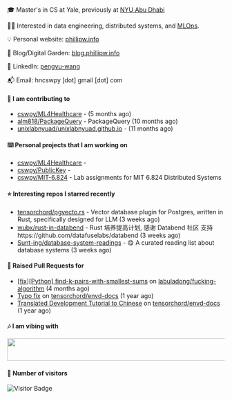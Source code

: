 🎓 Master's in CS at Yale, previously at [NYU Abu Dhabi](https://nyuad.nyu.edu/en/)

🧑‍💻 Interested in data engineering, distributed systems, and [MLOps](https://dlab.berkeley.edu/news/what-mlops-introduction-world-machine-learning-operations).

💡 Personal website: [phillipw.info](https://phillipw.info/)

📓 Blog/Digital Garden: [blog.phillipw.info](https://blog.phillipw.info/)

🙌 LinkedIn: [pengyu-wang](https://www.linkedin.com/in/pengyu-wang/)

📬 Email: hncswpy [dot] gmail [dot] com

#### 🔭 I am contributing to

- [cswpy/ML4Healthcare](https://github.com/cswpy/ML4Healthcare) -  (5 months ago)
- [alm818/PackageQuery](https://github.com/alm818/PackageQuery) - PackageQuery (10 months ago)
- [unixlabnyuad/unixlabnyuad.github.io](https://github.com/unixlabnyuad/unixlabnyuad.github.io) -  (11 months ago)

#### ⌨️ Personal projects that I am working on

- [cswpy/ML4Healthcare](https://github.com/cswpy/ML4Healthcare) - 
- [cswpy/PublicKey](https://github.com/cswpy/PublicKey) - 
- [cswpy/MIT-6.824](https://github.com/cswpy/MIT-6.824) - Lab assignments for MIT 6.824 Distributed Systems

#### ⭐ Interesting repos I starred recently

- [tensorchord/pgvecto.rs](https://github.com/tensorchord/pgvecto.rs) - Vector database plugin for Postgres, written in Rust, specifically designed for LLM (3 weeks ago)
- [wubx/rust-in-databend](https://github.com/wubx/rust-in-databend) - Rust 培养提高计划, 感谢 Databend 社区 支持https://github.com/datafuselabs/databend (3 weeks ago)
- [Sunt-ing/database-system-readings](https://github.com/Sunt-ing/database-system-readings) - :yum: A curated reading list about database systems (3 weeks ago)

#### 🔨 Raised Pull Requests for

- [[fix][Python] find-k-pairs-with-smallest-sums](https://github.com/labuladong/fucking-algorithm/pull/1424) on [labuladong/fucking-algorithm](https://github.com/labuladong/fucking-algorithm) (4 months ago)
- [Typo fix](https://github.com/tensorchord/envd-docs/pull/73) on [tensorchord/envd-docs](https://github.com/tensorchord/envd-docs) (1 year ago)
- [Translated Development Tutorial to Chinese](https://github.com/tensorchord/envd-docs/pull/71) on [tensorchord/envd-docs](https://github.com/tensorchord/envd-docs) (1 year ago)

#### 🎶 I am vibing with
<img
	src="https://spotify-badge-opal.vercel.app/api/now-playing.svg"
	width="540"
	height="52"
/>

#### 🔢 Number of visitors
![Visitor Badge](https://visitor-badge.laobi.icu/badge?page_id=cswpy)
